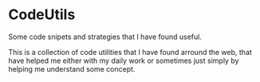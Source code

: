 # CodeUtils
Some code snipets and strategies that I have found useful.

This is a collection of code utilities that I have found arround the web, that have helped me either with my daily work or sometimes just simply by helping me understand some concept.

